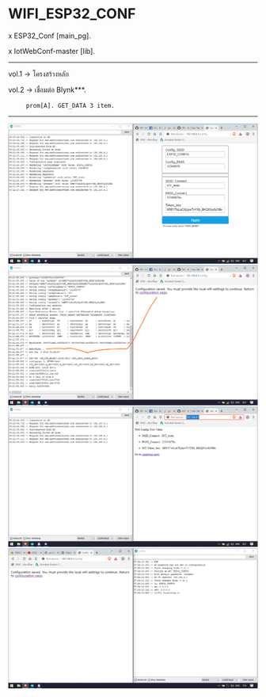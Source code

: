 # WIFI_ESP32_CONF

x ESP32_Conf [main_pg].

x IotWebConf-master [lib].

----------------------------------------------------------
vol.1 -> โครงสร้างหลัก

vol.2 -> เชื่อมต่อ Blynk***.

         prom[A]. GET_DATA 3 item.
----------------------------------------------------------
![333](https://github.com/siwasilp/WIFI_ESP32_CONF/blob/master/bin/333.png)
![444](https://github.com/siwasilp/WIFI_ESP32_CONF/blob/master/bin/444.png)
![222](https://github.com/siwasilp/WIFI_ESP32_CONF/blob/master/bin/222.png)
![111](https://github.com/siwasilp/WIFI_ESP32_CONF/blob/master/bin/111.png)
